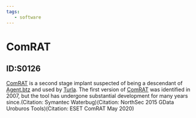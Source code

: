 ```yaml
---
tags:
   - software
---
```

# ComRAT
## ID:S0126
[ComRAT](/mitre/software/S0126) is a second stage implant suspected of being a descendant of [Agent.btz](/mitre/software/S0092) and used by [Turla](/mitre/groups/G0010). The first version of [ComRAT](/mitre/software/S0126) was identified in 2007, but the tool has undergone substantial development for many years since.(Citation: Symantec Waterbug)(Citation: NorthSec 2015 GData Uroburos Tools)(Citation: ESET ComRAT May 2020)
